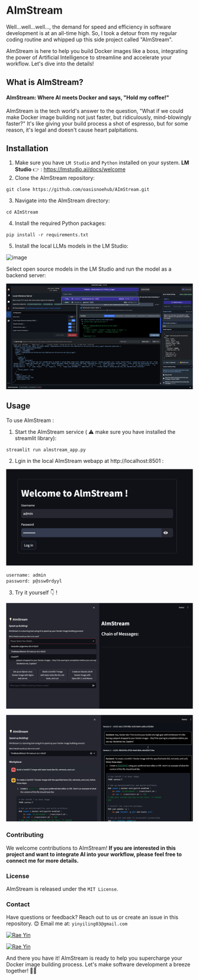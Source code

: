# AImStream

Well...well...well..., the demand for speed and efficiency in software development is at an all-time high. So, I took a detour from my regular coding routine and whipped up this side project called "AImStream".

AImStream is here to help you build Docker images like a boss, integrating the power of Artificial Intelligence to streamline and accelerate your workflow. Let's dive into the details!

## What is AImStream?
#### AImStream: Where AI meets Docker and says, "Hold my coffee!"
AImStream is the tech world's answer to the question, "What if we could make Docker image building not just faster, but ridiculously, mind-blowingly faster?" It's like giving your build process a shot of espresso, but for some reason, it's legal and doesn't cause heart palpitations.

## Installation
1. Make sure you have `LM Studio` and `Python` installed on your system.
**LM Studio** 👉 : https://lmstudio.ai/docs/welcome
2. Clone the AImStream repository:
```shell
git clone https://github.com/oasisnoehub/AImStream.git
```
3. Navigate into the AImStream directory:
```shell
cd AImStream
```
4. Install the required Python packages:
```shell
pip install -r requirements.txt
```
5. Install the local LLMs models in the LM Studio:

![image](https://github.com/oasisnoehub/AImStream/assets/80162775/9b738445-cac1-4759-af73-1bafe7c50553)


Select open source models in the LM Studio and run the model as a backend server:

![alt text](image-1.png)



## Usage
To use AImStream :
1. Start the AImStream service ( ⚠️ make sure you have installed the streamlit library):
```shell
streamlit run almstream_app.py
```
2. Lgin in the local AImStream webapp at http://localhost:8501 :

![alt text](image-2.png)

```shell
username: admin
password: p@ssw0rdyyl
```
3. Try it yourself 👇 !

![alt text](image-3.png)

![alt text](image-4.png)

### Contributing
We welcome contributions to AImStream! **If you are interested in this project and want to integrate AI into your workflow, please feel free to connect me for more details.**

### License
AImStream is released under the `MIT License`.

### Contact
Have questions or feedback? Reach out to us or create an issue in this repository.
😊 Email me at: `yinyiling03@gmail.com`

[![Rae Yin](https://img.shields.io/badge/Author-@YiLingYin03-gray.svg?colorA=gray&colorB=dodgergreen&logo=github)](https://github.com/oasisnoehub)

[![Rae Yin](https://img.shields.io/badge/Gmail-yinyiling03@gmail.com-red?logo=gmail)]()

And there you have it! AImStream is ready to help you supercharge your Docker image building process. Let's make software development a breeze together! 🚀💨







